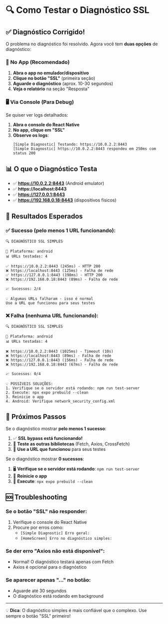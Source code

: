 # 🔍 Como Testar o Diagnóstico SSL

## ✅ Diagnóstico Corrigido!

O problema no diagnóstico foi resolvido. Agora você tem **duas opções** de diagnóstico:

### 📱 **No App (Recomendado)**

1. **Abra o app no emulador/dispositivo**
2. **Clique no botão "SSL"** (primeira seção)
3. **Aguarde o diagnóstico** (aprox. 10-30 segundos)
4. **Veja o relatório** na seção "Resposta"

### 🖥️ **Via Console (Para Debug)**

Se quiser ver logs detalhados:

1. **Abra o console do React Native**
2. **No app, clique em "SSL"**
3. **Observe os logs**:
   ```
   [Simple Diagnostic] Testando: https://10.0.2.2:8443
   [Simple Diagnostic] https://10.0.2.2:8443 respondeu em 250ms com status 200
   ```

## 📊 **O que o Diagnóstico Testa**

- ✅ **https://10.0.2.2:8443** (Android emulator)
- ✅ **https://localhost:8443** 
- ✅ **https://127.0.0.1:8443**
- ✅ **https://192.168.0.18:8443** (dispositivos físicos)

## 🎯 **Resultados Esperados**

### ✅ **Sucesso** (pelo menos 1 URL funcionando):
```
🔍 DIAGNÓSTICO SSL SIMPLES

📱 Plataforma: android
📊 URLs testadas: 4

✅ https://10.0.2.2:8443 (245ms) - HTTP 200
❌ https://localhost:8443 (125ms) - Falha de rede
✅ https://127.0.0.1:8443 (198ms) - HTTP 200
❌ https://192.168.0.18:8443 (89ms) - Falha de rede

📈 Sucessos: 2/4

💡 Algumas URLs falharam - isso é normal
Use a URL que funcionou para seus testes
```

### ❌ **Falha** (nenhuma URL funcionando):
```
🔍 DIAGNÓSTICO SSL SIMPLES

📱 Plataforma: android
📊 URLs testadas: 4

❌ https://10.0.2.2:8443 (1025ms) - Timeout (10s)
❌ https://localhost:8443 (89ms) - Falha de rede
❌ https://127.0.0.1:8443 (156ms) - Falha de rede
❌ https://192.168.0.18:8443 (67ms) - Falha de rede

📈 Sucessos: 0/4

💡 POSSÍVEIS SOLUÇÕES:
1. Verifique se o servidor está rodando: npm run test-server
2. Execute: npx expo prebuild --clean
3. Reinicie o app
4. Android: Verifique network_security_config.xml
```

## 🚀 **Próximos Passos**

Se o diagnóstico mostrar **pelo menos 1 sucesso**:
1. ✅ **SSL bypass está funcionando!**
2. 🧪 **Teste as outras bibliotecas** (Fetch, Axios, CrossFetch)
3. 📱 **Use a URL que funcionou** para seus testes

Se o diagnóstico mostrar **0 sucessos**:
1. 🖥️ **Verifique se o servidor está rodando**: `npm run test-server`
2. 🔄 **Reinicie o app**
3. 🔧 **Execute**: `npx expo prebuild --clean`

## 🆘 **Troubleshooting**

### Se o botão "SSL" não responder:
1. Verifique o console do React Native
2. Procure por erros como:
   - `[Simple Diagnostic] Erro geral:`
   - `[HomeScreen] Erro no diagnóstico simples:`

### Se der erro "Axios não está disponível":
- Normal! O diagnóstico testará apenas com Fetch
- Axios é opcional para o diagnóstico

### Se aparecer apenas "..." no botão:
- Aguarde até 30 segundos
- O diagnóstico está rodando em background

---

💡 **Dica**: O diagnóstico simples é mais confiável que o complexo. Use sempre o botão "SSL" primeiro!
